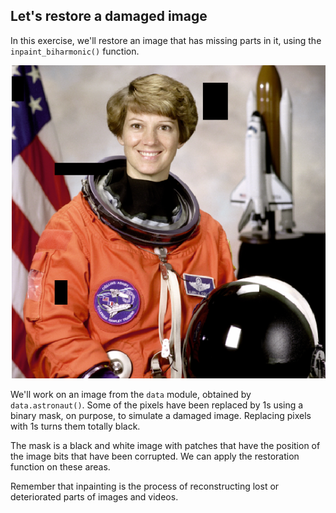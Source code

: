 ## Let's restore a damaged image

In this exercise, we'll restore an image that has missing parts in it, using the `inpaint_biharmonic()` function.

![Small cute puppy](../i/1.png)

<!-- Loaded as `defect_image`. -->

We'll work on an image from the `data` module, obtained by `data.astronaut()`. Some of the pixels have been replaced by 1s using a binary mask, on purpose, to simulate a damaged image. Replacing pixels with 1s turns them totally black.
<!-- The defective image is saved as an array called `defect_image`. -->

The mask is a black and white image with patches that have the position of the image bits that have been corrupted. We can apply the restoration function on these areas.

Remember that inpainting is the process of reconstructing lost or deteriorated parts of images and videos.
<!-- 
### Instructions

- Import the `inpaint` function in the `restoration` module in scikit-image (`skimage`).

- .

- .
 -->